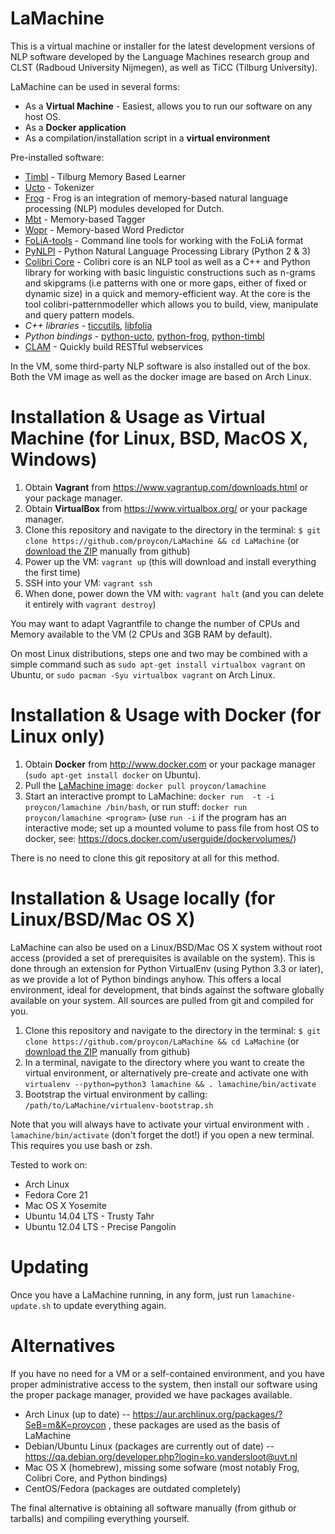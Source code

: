 LaMachine
===========

This is a virtual machine or installer for the latest development versions of
NLP software developed by the Language Machines research group and CLST (Radboud
University Nijmegen), as well as TiCC (Tilburg University). 

LaMachine can be used in several forms:
 * As a **Virtual Machine** - Easiest, allows you to run our software on any host OS. 
 * As a **Docker application**
 * As a compilation/installation script in a **virtual environment**

Pre-installed software:
- [Timbl](http://ilk.uvt.nl/timbl) - Tilburg Memory Based Learner
- [Ucto](http://ilk.uvt.nl/ucto) - Tokenizer
- [Frog](http://ilk.uvt.nl/frog) - Frog is an integration of memory-based natural language processing (NLP) modules developed for Dutch.
- [Mbt](http://ilk.uvt.nl/mbt) - Memory-based Tagger
- [Wopr](http://ilk.uvt.nl/wopr) - Memory-based Word Predictor
- [FoLiA-tools](http://proycon.github.io/folia) - Command line tools for working with the FoLiA format
- [PyNLPl](https://pypi.python.org/pypi/PyNLPl) - Python Natural Language Processing Library (Python 2 & 3)
- [Colibri Core](http://proycon.github.io/colibri-core/) - Colibri core is an NLP tool as well as a C++ and Python library for working
  with basic linguistic constructions such as n-grams and skipgrams (i.e patterns
  with one or more gaps, either of fixed or dynamic size) in a quick and
  memory-efficient way. At the core is the tool colibri-patternmodeller which
  allows you to build, view, manipulate and query pattern models.
- *C++ libraries* - [ticcutils](http://ilk.uvt.nl/ticcutils), [libfolia](http://proycon.github.io/folia)
- *Python bindings* - [python-ucto](https://github.com/proycon/python-ucto), [python-frog](https://github.com/proycon/python-frog), [python-timbl](https://github.com/proycon/python-timbl) 
- [CLAM](https://proycon.github.io/clam) - Quickly build RESTful webservices 

In the VM, some third-party NLP software is also installed out of the box. Both
the VM image as well as the docker image are based on Arch Linux.

Installation & Usage as Virtual Machine (for Linux, BSD, MacOS X, Windows)
=========================================================================

1. Obtain **Vagrant** from https://www.vagrantup.com/downloads.html or your package manager.
2. Obtain **VirtualBox** from https://www.virtualbox.org/ or your package manager.
3. Clone this repository and navigate to the directory in the terminal: ``$ git clone https://github.com/proycon/LaMachine && cd LaMachine``  (or [download the ZIP](https://github.com/proycon/LaMachine/archive/master.zip) manually from github)
4. Power up the VM: ``vagrant up`` (this will download and install everything the first time)
5. SSH into your VM: ``vagrant ssh``
6. When done, power down the VM with: ``vagrant halt`` (and you can delete it entirely with ``vagrant destroy``)

You may want to adapt Vagrantfile to change the number of CPUs and Memory
available to the VM (2 CPUs and 3GB RAM by default).

On most Linux distributions, steps one and two may be combined with a simple command such as
``sudo apt-get install virtualbox vagrant`` on Ubuntu, or ``sudo pacman -Syu virtualbox vagrant`` on Arch Linux.


Installation & Usage with Docker (for Linux only)
===================================================

1. Obtain **Docker** from http://www.docker.com or your package manager (``sudo apt-get install docker`` on Ubuntu).
2. Pull the [LaMachine image](https://registry.hub.docker.com/u/proycon/lamachine/): ``docker pull proycon/lamachine``
3. Start an interactive prompt to LaMachine: ``docker run  -t -i proycon/lamachine /bin/bash``, or run stuff: ``docker run proycon/lamachine <program>``  (use ``run -i`` if the program has an interactive mode; set up a mounted volume to pass file from host OS to docker, see: https://docs.docker.com/userguide/dockervolumes/)

There is no need to clone this git repository at all for this method.

Installation & Usage locally (for Linux/BSD/Mac OS X)
=======================================================

LaMachine can also be used on a Linux/BSD/Mac OS X system without root access
(provided a set of prerequisites is available on the system). This is done
through an extension for Python VirtualEnv (using Python 3.3 or later), as we
provide a lot of Python bindings anyhow. This offers a local environment, ideal
for development, that binds against the software globally available on your
system. All sources are pulled from git and compiled for you.

1. Clone this repository and navigate to the directory in the terminal: ``$ git clone https://github.com/proycon/LaMachine && cd LaMachine``  (or [download the ZIP](https://github.com/proycon/LaMachine/archive/master.zip) manually from github)
2. In a terminal, navigate to the directory where you want to create the
   virtual environment, or alternatively pre-create and activate one with ``virtualenv --python=python3
   lamachine && . lamachine/bin/activate``
3. Bootstrap the virtual environment by calling: ``/path/to/LaMachine/virtualenv-bootstrap.sh``

Note that you will always have to activate your virtual environment with ``.
lamachine/bin/activate`` (don't forget the dot!) if you open a new terminal. This requires you use bash
or zsh.

Tested to work on:
* Arch Linux
* Fedora Core 21
* Mac OS X Yosemite
* Ubuntu 14.04 LTS - Trusty Tahr
* Ubuntu 12.04 LTS - Precise Pangolin


Updating
===========

Once you have a LaMachine running, in any form, just run ``lamachine-update.sh`` to update
everything again.
 
Alternatives
====================

If you have no need for a VM or a self-contained environment, and you have proper
administrative access to the system, then install our software using the proper
package manager, provided we have packages available.

* Arch Linux (up to date) -- https://aur.archlinux.org/packages/?SeB=m&K=proycon , these packages are used as the basis of LaMachine
* Debian/Ubuntu Linux (packages are currently out of date) -- https://qa.debian.org/developer.php?login=ko.vandersloot@uvt.nl
* Mac OS X (homebrew), missing some sofware (most notably Frog, Colibri Core, and Python bindings)
* CentOS/Fedora (packages are outdated completely)

The final alternative is obtaining all software manually (from github or
tarballs) and compiling everything yourself.
